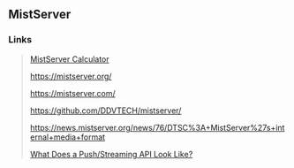 ## MistServer

### Links

> [MistServer Calculator](https://news.mistserver.org/news/85/What+hardware+do+I+need+to+run+MistServer%3F)
> 
> https://mistserver.org/
> 
> https://mistserver.com/
> 
> https://github.com/DDVTECH/mistserver/
>
> https://news.mistserver.org/news/76/DTSC%3A+MistServer%27s+internal+media+format
> 
> [What Does a Push/Streaming API Look Like?](https://www.programmableweb.com/news/what-does-pushstreaming-api-look/research/2018/05/24#:~:text=Push%2FStreaming%20APIs%20are%20event,that's%20waiting%20for%20such%20updates.)
